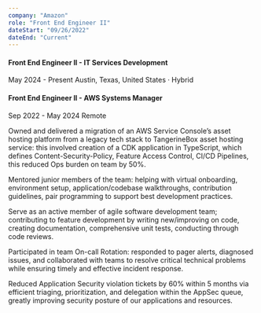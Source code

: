 ```yaml
---
company: "Amazon"
role: "Front End Engineer II"
dateStart: "09/26/2022"
dateEnd: "Current"
---
```


#### Front End Engineer II - IT Services Development

May 2024 - Present
Austin, Texas, United States · Hybrid

#### Front End Engineer II - AWS Systems Manager

Sep 2022 - May 2024
Remote

Owned and delivered a migration of an AWS Service Console’s asset hosting platform from a legacy tech stack to TangerineBox asset hosting service: this involved creation of a CDK application in TypeScript, which defines Content-Security-Policy, Feature Access Control, CI/CD Pipelines, this reduced Ops burden on team by 50%.

Mentored junior members of the team: helping with virtual onboarding, environment setup, application/codebase walkthroughs, contribution guidelines, pair programming to support best development practices.

Serve as an active member of agile software development team; contributing to feature development by writing new/improving on code, creating documentation, comprehensive unit tests, conducting through code reviews.

Participated in team On-call Rotation: responded to pager alerts, diagnosed issues, and collaborated with teams to resolve critical technical problems while ensuring timely and effective incident response.

Reduced Application Security violation tickets by 60% within 5 months via efficient triaging, prioritization, and delegation within the AppSec queue, greatly improving security posture of our applications and resources.
